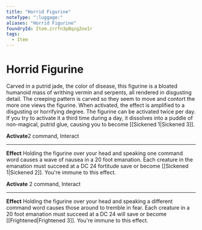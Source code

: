 ```yaml
---
title: "Horrid Figurine"
noteType: ":luggage:"
aliases: "Horrid Figurine"
foundryId: Item.zrrfn3pBqzgZoe1r
tags:
  - Item
---
```


# Horrid Figurine

Carved in a putrid jade, the color of disease, this figurine is a bloated humanoid mass of writhing vermin and serpents, all rendered in disgusting detail. The creeping pattern is carved so they seem to move and contort the more one views the figurine. When activated, the effect is amplified to a disgusting or horrifying degree. The figurine can be activated twice per day. If you try to activate it a third time during a day, it dissolves into a puddle of non-magical, putrid glue, causing you to become [[Sickened 1|Sickened 3]].

**Activate**2 command, Interact

* * *

**Effect** Holding the figurine over your head and speaking one command word causes a wave of nausea in a 20 foot emanation. Each creature in the emanation must succeed at a DC 24 fortitude save or become [[Sickened 1|Sickened 2]]. You're immune to this effect.

**Activate** 2 command, Interact

* * *

**Effect** Holding the figurine over your head and speaking a different command word causes those around to tremble in fear. Each creature in a 20 foot emanation must succeed at a DC 24 will save or become [[Frightened|Frightened 3]]. You're immune to this effect.
